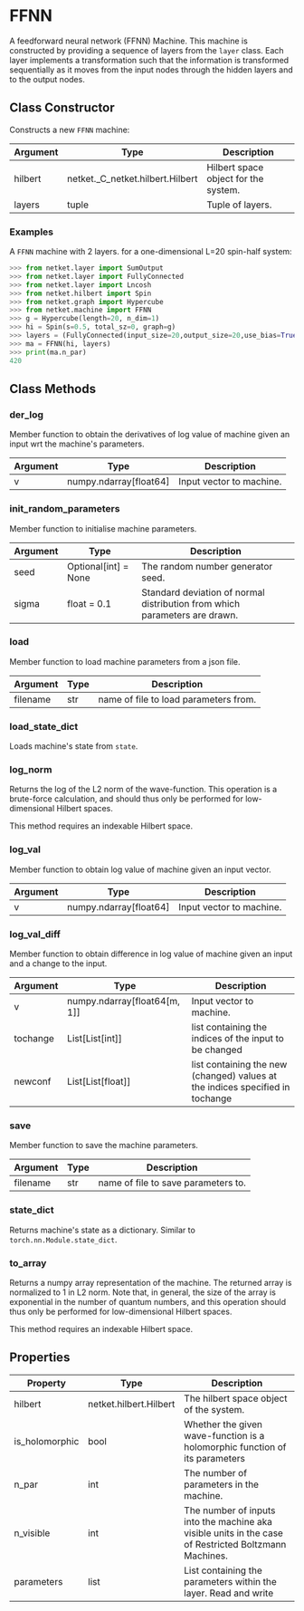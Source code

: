 # FFNN
A feedforward neural network (FFNN) Machine. This machine is
 constructed by providing a sequence of layers from the ``layer``
 class. Each layer implements a transformation such that the
 information is transformed sequentially as it moves from the input
 nodes through the hidden layers and to the output nodes.

## Class Constructor
Constructs a new ``FFNN`` machine:

|Argument|              Type              |            Description             |
|--------|--------------------------------|------------------------------------|
|hilbert |netket._C_netket.hilbert.Hilbert|Hilbert space object for the system.|
|layers  |tuple                           |Tuple of layers.                    |

### Examples
A ``FFNN`` machine with 2 layers.
for a one-dimensional L=20 spin-half system:

```python
>>> from netket.layer import SumOutput
>>> from netket.layer import FullyConnected
>>> from netket.layer import Lncosh
>>> from netket.hilbert import Spin
>>> from netket.graph import Hypercube
>>> from netket.machine import FFNN
>>> g = Hypercube(length=20, n_dim=1)
>>> hi = Spin(s=0.5, total_sz=0, graph=g)
>>> layers = (FullyConnected(input_size=20,output_size=20,use_bias=True),Lncosh(input_size=20),SumOutput(input_size=20))
>>> ma = FFNN(hi, layers)
>>> print(ma.n_par)
420

```



## Class Methods 
### der_log
Member function to obtain the derivatives of log value of
machine given an input wrt the machine's parameters.

|Argument|         Type         |      Description       |
|--------|----------------------|------------------------|
|v       |numpy.ndarray[float64]|Input vector to machine.|

### init_random_parameters
Member function to initialise machine parameters.

|Argument|        Type        |                               Description                                |
|--------|--------------------|--------------------------------------------------------------------------|
|seed    |Optional[int] = None|The random number generator seed.                                         |
|sigma   |float = 0.1         |Standard deviation of normal distribution from which parameters are drawn.|

### load
Member function to load machine parameters from a json file.

|Argument|Type|             Description             |
|--------|----|-------------------------------------|
|filename|str |name of file to load parameters from.|

### load_state_dict
Loads machine's state from `state`.



### log_norm
Returns the log of the L2 norm of the wave-function.
This operation is a brute-force calculation, and should thus
only be performed for low-dimensional Hilbert spaces.

This method requires an indexable Hilbert space.



### log_val
Member function to obtain log value of machine given an input
vector.

|Argument|         Type         |      Description       |
|--------|----------------------|------------------------|
|v       |numpy.ndarray[float64]|Input vector to machine.|

### log_val_diff
Member function to obtain difference in log value of machine
given an input and a change to the input.

|Argument|            Type            |                                 Description                                 |
|--------|----------------------------|-----------------------------------------------------------------------------|
|v       |numpy.ndarray[float64[m, 1]]|Input vector to machine.                                                     |
|tochange|List[List[int]]             |list containing the indices of the input to be changed                       |
|newconf |List[List[float]]           |list containing the new (changed) values at the indices specified in tochange|

### save
Member function to save the machine parameters.

|Argument|Type|            Description            |
|--------|----|-----------------------------------|
|filename|str |name of file to save parameters to.|

### state_dict
Returns machine's state as a dictionary. Similar to `torch.nn.Module.state_dict`.



### to_array
Returns a numpy array representation of the machine.
The returned array is normalized to 1 in L2 norm.
Note that, in general, the size of the array is exponential
in the number of quantum numbers, and this operation should thus
only be performed for low-dimensional Hilbert spaces.

This method requires an indexable Hilbert space.



## Properties

|   Property   |         Type         |                                                   Description                                                    |
|--------------|----------------------|------------------------------------------------------------------------------------------------------------------|
|hilbert       |netket.hilbert.Hilbert| The hilbert space object of the system.                                                                          |
|is_holomorphic|bool                  | Whether the given wave-function is a holomorphic function of             its parameters                          |
|n_par         |int                   | The number of parameters in the machine.                                                                         |
|n_visible     |int                   | The number of inputs into the machine aka visible units in             the case of Restricted Boltzmann Machines.|
|parameters    |list                  | List containing the parameters within the layer.             Read and write                                      |
